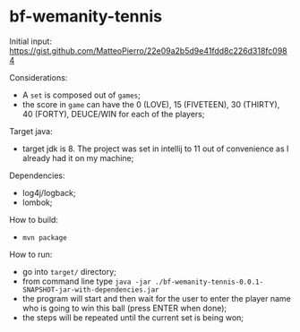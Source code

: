 # bf-wemanity-tennis

Initial input: https://gist.github.com/MatteoPierro/22e09a2b5d9e41fdd8c226d318fc0984

Considerations:
 * A `set` is composed out of `games`;
 * the score in `game` can have the 0 (LOVE), 15 (FIVETEEN), 30 (THIRTY), 40 (FORTY), DEUCE/WIN for each of the players;
 
Target java:
 * target jdk is 8. The project was set in intellij to 11 out of convenience as I already had it on my machine;
 
Dependencies:
 * log4j/logback;
 * lombok;
 
How to build:
 * `mvn package`
 
How to run:
 * go into `target/` directory;
 * from command line type `java -jar ./bf-wemanity-tennis-0.0.1-SNAPSHOT-jar-with-dependencies.jar`
 * the program will start and then wait for the user to enter the player name who is going to win this ball (press ENTER when done);
 * the steps will be repeated until the current set is being won;